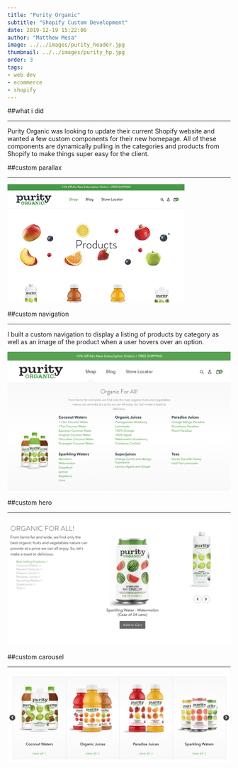 ```yaml
---
title: "Purity Organic"
subtitle: "Shopify Custom Development"
date: 2019-12-19 15:22:00
author: "Matthew Mesa"
image: ../../images/purity_header.jpg
thumbnail: ../../images/purity_hp.jpg
order: 3
tags:
- web dev
- ecommerce
- shopify
---
```


##what i did

***

Purity Organic was looking to update their current Shopify website and wanted a few custom components for their new homepage. All of these components are dynamically pulling in the categories and products from Shopify to make things super easy for the client.

##custom parallax

***

![Custom parallax effect](../../images/purity_parallax.gif "Custom parallax effect")

##custom navigation

***

I built a custom navigation to display a listing of products by category as well as an image of the product when a user hovers over an option.

![Custom Shopify navigation for Purity Organic](../../images/purity_navigation.png "Custom Shopify navigation for Purity Organic")

##custom hero

***

![Custom Shopify hero component](../../images/purity_hero.png "Custom Shopify hero component")

##custom carousel

***

![Custom Shopify carousel component](../../images/purity_carousel.png "Custom Shopify carousel component")
